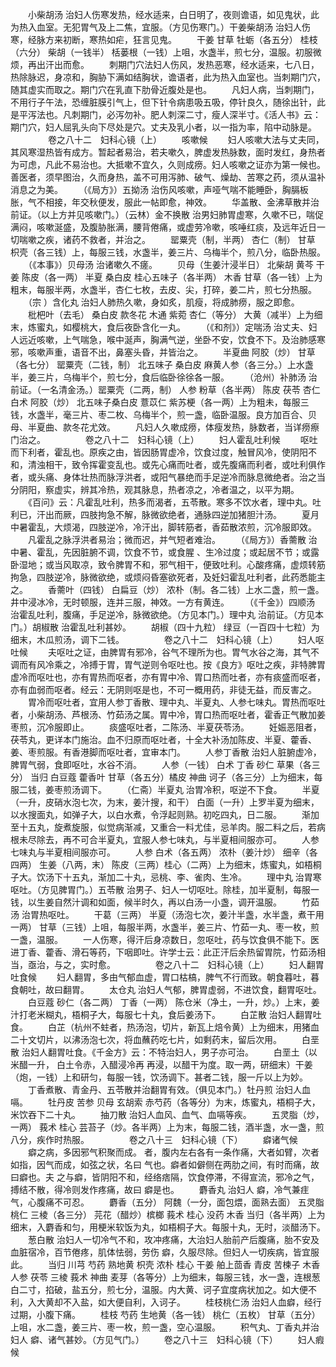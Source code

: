<!-- { "loadSidebar": true } -->
　　小柴胡汤 治妇人伤寒发热，经水适来，白日明了，夜则谵语，如见鬼状，此为热入血室。无犯胃气及上二焦，宜服。（方见伤寒门。）干姜柴胡汤 治妇人伤寒，经脉方来初断，寒热如疟，狂言见鬼。
　　干姜 甘草 牡蛎（各五分） 桂枝（六分） 柴胡（一钱半） 栝蒌根（一钱）上咀，水盏半，煎七分，温服。初服微烦，再出汗出而愈。
　　刺期门穴法妇人伤风，发热恶寒，经水适来，七八日，热除脉迟，身凉和，胸胁下满如结胸状，谵语者，此为热入血室也。当刺期门穴，随其虚实而取之。期门穴在乳直下肋骨近腹处是也。
　　凡妇人病，当刺期门，不用行子午法，恐缠脏膜引气上，但下针令病患吸五吸，停针良久，随徐出针，此是平泻法也。凡刺期门，必泻勿补。肥人刺深二寸，瘦人深半寸。《活人书》云：期门穴，妇人屈乳头向下尽处是穴。丈夫及乳小者，以一指为率，陷中动脉是。
　　
　　卷之八十二　妇科心镜（上）
　　咳嗽候
　　妇人咳嗽大法与丈夫同，其风寒湿热皆有成方。暂起者易治，若夫嗽久，脾虚发热脉数，面时发红，身热者为可虑，凡此不易治也。大抵嗽不宜久，久则成痨。妇人咳嗽之证亦为第一候也。善医者，须早图治，久而身热，盖不可用泻肺、破气、燥劫、苦寒之药，须从温补消息之为美。
　　（《局方》）五拗汤 治伤风咳嗽，声哑气喘不能睡卧，胸膈板胀，气不相接，年交秋便发，服此一帖即愈，神效。
　　华盖散、金沸草散并治前证。（以上方并见咳嗽门。）（云林）金不换散 治男妇肺胃虚寒，久嗽不已，喘促满闷，咳嗽涎盛，及腹胁胀满，腰背倦痛，或虚劳冷嗽，咳唾红痰，及远年近日一切喘嗽之疾，诸药不救者，并治之。
　　罂粟壳（制，半两） 杏仁（制） 甘草 枳壳（各三钱）上，每服三钱，水盏半，姜三片、乌梅半个，煎八分，临卧热服。
　　（《本事》）贝母汤 治诸嗽久不瘥。
　　贝母（生姜汁浸半日） 北柴胡 黄芩 干姜 陈皮（各一两） 半夏 桑白皮 桂心五味子（各半两） 木香 甘草（各一钱）上为粗末，每服半两，水盏半，杏仁七枚，去皮、尖，打碎，姜二片，煎七分热服。
　　（宗 ）含化丸 治妇人肺热久嗽，身如炙，肌瘦，将成肺痨，服之即愈。
　　枇杷叶（去毛） 桑白皮 款冬花 木通 紫菀 杏仁（等分） 大黄（减半）上为细末，炼蜜丸，如樱桃大，食后夜卧含化一丸。
　　（《和剂》）定喘汤 治丈夫、妇人远近咳嗽，上气喘急，喉中涎声，胸满气逆，坐卧不安，饮食不下。及治肺感寒邪，咳嗽声重，语音不出，鼻塞头昏，并皆治之。
　　半夏曲 阿胶（炒） 甘草（各七分） 罂粟壳（二钱，制） 北五味子 桑白皮 麻黄人参（各三分。）上水盏半，姜三片，乌梅半个，煎七分，食后临卧徐徐各一服。
　　（沧州）补肺汤 治前证。（一名清金汤。）罂粟壳（二两，制） 人参 粉草（各半两） 陈皮 茯苓 杏仁 白术 阿胶（炒） 北五味子桑白皮 薏苡仁 紫苏梗（各一两）上为粗未，每服三钱，水盏半，毫三片、枣二枚、乌梅半个，煎一盏，临卧温服。良方加百合、贝母、半夏曲、款冬花尤效。
　　凡妇人久嗽成痨，体瘦发热，脉数者，当详痨瘵门治之。
　　
　　卷之八十二　妇科心镜（上）
　　妇人霍乱吐利候
　　呕吐而下利者，霍乱也。原疾之由，皆因肠胃虚冷，饮食过度，触冒风冷，使阴阳不和，清浊相干，致令挥霍变乱也。或先心痛而吐者，或先腹痛而利者，或吐利俱作者，或头痛、身体壮热而脉浮洪者，或阳气暴绝而手足逆冷而脉息微绝者。治之当分阴阳，察虚实，辨其冷热，观其脉息，热者凉之，冷者温之，以平为期。
　　《百问》云：凡霍乱吐利，热多而渴者，五苓散。寒多不饮水者，理中丸。吐利已，汗出而厥，四肢拘急不解，脉微欲绝者，通脉四逆加猪胆汁汤。
　　夏月中暑霍乱，大烦渴，四肢逆冷，冷汗出，脚转筋者，香茹散浓煎，沉冷服即效。
　　凡霍乱之脉浮洪者易治；微而迟，并气短者难治。
　　（《局方》）香薷散 治中暑、霍乱，先因脏腑不调，饮食不节，或食腥 、生冷过度；或起居不节；或露卧湿地；或当风取凉，致令脾胃不和，邪气相干，便致吐利。心酸疼痛，虚烦转筋拘急，四肢逆冷，脉微欲绝，或烦闷昏塞欲死者，及妊妇霍乱吐利者，此药悉能主之。
　　香薷叶（四钱） 白扁豆（炒） 浓朴（制。各二钱）上水二盏，煎一盏。井中浸冰冷，无时顿服，连并三服，神效。一方有黄连。
　　（《千金》）四顺汤 治霍乱吐利，腹痛，手足逆冷，脉微欲绝。（方见本门。）理中丸 治前证。（方见本门。）胡椒散 治霍乱吐利甚妙。
　　胡椒（四十九粒） 绿豆（一百四十七粒）为细末，木瓜煎汤，调下二钱。
　　
　　卷之八十二　妇科心镜（上）
　　妇人呕吐候
　　夫呕吐之证，由脾胃有邪冷，谷气不理所为也。胃气水谷之海，其气不调而有风冷乘之，冷搏于胃，胃气逆则令呕吐也。按《良方》呕吐之疾，非特脾胃虚冷而呕吐也，亦有胃热而呕者，亦有胃中冷、胃口热而吐者，亦有痰盛而呕者，亦有血弱而呕者。经云：无阴则呕是也，不可一概用药，非徒无益，而反害之。
　　胃冷而呕吐者，宜用人参丁香散、理中丸、半夏丸、人参七味丸。胃热而呕吐者，小柴胡汤、芦根汤、竹茹汤之属。胃中冷，胃口热而呕吐者，霍香正气散加姜枣煎，沉冷服即止。
　　痰盛呕吐者，二陈汤、半夏茯苓汤。
　　妊娠恶阻者，茯苓丸，更详本门施治。血不归原而呕吐者，十全大补汤加陈皮、半夏、藿香、姜、枣煎服。有香港脚而呕吐者，宜审本门。
　　人参丁香散 治妇人脏腑虚冷，脾胃气弱，食即呕吐，水谷不消。
　　人参（一钱） 白术 丁香 砂仁 草果（各三分） 当归 白豆蔻 藿香叶 甘草（各五分）橘皮 神曲 诃子（各三分）上为细末，每服二钱，姜枣煎汤调下。
　　（仁斋）半夏丸 治胃冷积，呕逆不下食。
　　半夏（一升，皮硝水泡七次，为末，姜汁搜，和干） 白面（一升）上罗半夏为细末，以水搜面丸，如弹子大，以白水煮，令浮起则熟。初吃四丸，日二服。
　　渐加至十五丸，旋煮旋服，似觉病渐减，又重合一料尤佳，忌羊肉。服二料之后，若病根未尽除去，再不可合半夏丸，宜服人参七味丸，与半夏相间服亦可。
　　人参七味丸与半夏相间服亦可。
　　人参 白术（各五两） 浓朴（姜汁炒） 细辛（各四两） 生姜（八两，末） 陈皮（三两）桂心（二两）上为细末，炼蜜丸，如梧桐子大。饮汤下十五丸，渐加二十丸，忌桃、李、雀肉、生冷。
　　理中丸 治胃寒呕吐。（方见脾胃门。）五苓散 治男子、妇人一切呕吐。除桂，加半夏制，每服一钱，以生姜自然汁调和如面，候半时久，再以白汤一小盏，调开温服。
　　竹茹汤 治胃热呕吐。
　　干葛（三两） 半夏（汤泡七次，姜汁半盏，水半盏，煮干用一两） 甘草（三钱）上咀，每服半两，水盏半，姜三片、竹茹一丸、枣一枚，煎一盏，温服。
　　一人伤寒，得汗后身凉数日，忽呕吐，药与饮食俱不能下。医进丁香、藿香、滑石等药，下咽即吐。许学士云：此正汗后余热留胃院，竹茹汤相当，亟治，与之，实时愈。
　　
　　卷之八十二　妇科心镜（上）
　　妇人翻胃吐食候
　　妇人翻胃，多由气郁血虚，胃口枯槁，脾气不行而致。朝食暮吐，暮食朝吐，故曰翻胃。
　　太仓丸 治妇人气郁，脾胃虚弱，不进饮食，翻胃呕吐。
　　白豆蔻 砂仁（各二两） 丁香（一两） 陈仓米（净土，一升，炒。）上末，姜汁打老米糊丸，梧桐子大，每服七十丸，食后姜汤下。
　　白芷散 治妇人翻胃吐食。
　　白芷（杭州不蛀者，热汤泡，切片，新瓦上焙令黄）上为细末，用猪血二十文切片，以沸汤泡七次，将血蘸药吃七片，如剩药末，留后次用。
　　白垩散 治妇人翻胃吐食。《千金方》云：不特治妇人，男子亦可治。
　　白垩土（以米醋一升， 白土令赤，入醋浸冷再 再浸，以醋干为度。取一两，研细末）干姜（炮，一钱）上和研匀，每服一钱，饮汤调下。甚者二钱，服一斤以上为妙。
　　丁香煮散、青金丹、五苓散并治翻胃有效。（俱见本门。）牡丹煎 治妇人血嗝。
　　牡丹皮 苦参 贝母 玄胡索 赤芍药（各等分）为末，炼蜜丸，梧桐子大，米饮吞下二十丸。
　　抽刀散 治妇人血风、血气、血嗝等疾。
　　五灵脂（炒，一两） 莪术 桂心 芸苔子（炒。各半两）上为末，每服二钱，酒半盏，水一盏，煎八分，疾作时热服。
　　
　　卷之八十三　妇科心镜（下）
　　癖诸气候
　　癖之病，多因邪气积聚而成。 者，腹内左右各有一条作痛，大者如臂，次者如指，因气而成，如弦之状，名曰 气也。癖者如僻侧在两肋之间，有时而痛，故曰癖也。夫 之与癖，皆阴阳不和，经络痞隔，饮食停滞，不得宣流，邪冷之气，搏结不散，得冷则发作疼痛，故曰 癖是也。
　　麝香丸 治妇人 癖，冷气兼疰气，心腹痛不可忍。
　　麝香（五分） 阿魏（一分，面包煨，面熟去面） 五灵脂 桃仁 三棱（各三分） 芫花（醋炒）槟榔 莪术 桂心 没药 木香 当归（各半两）上为细末，入麝香和匀，用梗米软饭为丸，如梧桐子大。每服十丸，无时，淡醋汤下。
　　葱白散 治妇人一切冷气不和，攻冲疼痛，大治妇人胎前产后腹痛，胎不安及血脏宿冷，百节倦疼，肌体怯弱，劳伤 癖，久服尽除。但妇人一切疾病，皆宜服此。
　　当归 川芎 芍药 熟地黄 枳壳 浓朴 桂心 干姜 舶上茴香 青皮 苦楝子 木香人参 茯苓 三棱 莪术 神曲 麦芽（各等分）上为细末，每服三钱，水一盏，连根葱白二寸，掐破，盐五分，煎七分，温服。内大黄、诃子宜度病状加之。如大便不利，入大黄却不入盐，如大便自利，入诃子。
　　桂枝桃仁汤 治妇人血癖，经行过期，小腹下痛。
　　桂枝 芍药 生地黄（各一钱） 桃仁（五枚） 甘草（五分）上咀，水二盏，姜三片、枣一枚，煎一盏，空心温服。
　　积气丸、丁香丸并治妇人 癖、诸气甚妙。（方见气门。）
　　卷之八十三　妇科心镜（下）
　　妇人瘕候
